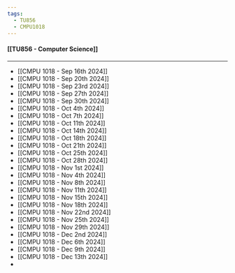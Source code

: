```yaml
---
tags:
  - TU856
  - CMPU1018
---
```

#### [[TU856 - Computer Science]]

---

- [[CMPU 1018 - Sep 16th 2024]]
- [[CMPU 1018 - Sep 20th 2024]]
- [[CMPU 1018 - Sep 23rd 2024]]
- [[CMPU 1018 - Sep 27th 2024]]
- [[CMPU 1018 - Sep 30th 2024]]
- [[CMPU 1018 - Oct 4th 2024]]
- [[CMPU 1018 - Oct 7th 2024]]
- [[CMPU 1018 - Oct 11th 2024]]
- [[CMPU 1018 - Oct 14th 2024]]
- [[CMPU 1018 - Oct 18th 2024]]
- [[CMPU 1018 - Oct 21th 2024]]
- [[CMPU 1018 - Oct 25th 2024]]
- [[CMPU 1018 - Oct 28th 2024]]
- [[CMPU 1018 - Nov 1st 2024]]
- [[CMPU 1018 - Nov 4th 2024]]
- [[CMPU 1018 - Nov 8th 2024]]
- [[CMPU 1018 - Nov 11th 2024]]
- [[CMPU 1018 - Nov 15th 2024]]
- [[CMPU 1018 - Nov 18th 2024]]
- [[CMPU 1018 - Nov 22nd 2024]]
- [[CMPU 1018 - Nov 25th 2024]]
- [[CMPU 1018 - Nov 29th 2024]] 
- [[CMPU 1018 - Dec 2nd 2024]]
- [[CMPU 1018 - Dec 6th 2024]]
- [[CMPU 1018 - Dec 9th 2024]]
- [[CMPU 1018 - Dec 13th 2024]]
- 